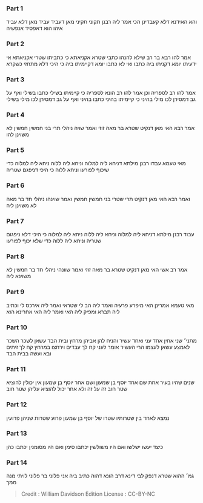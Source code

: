 
### Part 1
והא האידנא דלא קעבדינן הכי אמר ליה רבנן תקוני תקיני מאן דעביד עביד מאן דלא עביד איהו הוא דאפסיד אנפשיה

### Part 2
אמר להו רבא בר רב שילא להנהו כתבי שטרא אקניאתא כי כתביתו שטרי אקניאתא אי ידעיתו יומא דקניתו ביה כתבו ואי לא כתבו יומא דקיימיתו ביה כי היכי דלא מתחזי כשקרא

### Part 3
אמר להו רב לספריה וכן אמר להו רב הונא לספריה כי קיימיתו בשילי כתבו בשילי ואף על גב דמסירן לכו מילי בהיני כי קיימיתו בהיני כתבו בהיני ואף על גב דמסירן לכו מילי בשילי

### Part 4
אמר רבא האי מאן דנקיט שטרא בר מאה זוזי ואמר שויה ניהלי תרי בני חמשין חמשין לא משוינן להו

### Part 5
מאי טעמא עבדו רבנן מילתא דניחא ליה למלוה וניחא ליה ללוה ניחא ליה למלוה כדי שיכוף לפורעו וניחא ללוה כי היכי דניפגם שטריה

### Part 6
ואמר רבא האי מאן דנקיט תרי שטרי בני חמשין חמשין ואמר שוינהו ניהלי חד בר מאה לא משוינן ליה

### Part 7
עבוד רבנן מילתא דניחא ליה למלוה וניחא ליה ללוה ניחא ליה למלוה כי היכי דלא ניפגום שטריה וניחא ליה ללוה כדי שלא יכוף לפורעו

### Part 8
אמר רב אשי האי מאן דנקיט שטרא בר מאה זוזי ואמר שוונהי ניהלי חד בר חמשין לא משוינא ליה

### Part 9
מאי טעמא אמרינן האי מיפרע פרעיה ואמר ליה הב לי שטראי ואמר ליה אירכס לי וכתיב ליה תברא ומפיק ליה האי ואמר ליה האי אחרינא הוא

### Part 10
מתני׳ שני אחין אחד עני ואחד עשיר והניח להן אביהן מרחץ ובית הבד עשאן לשכר השכר לאמצע עשאן לעצמו הרי העשיר אומר לעני קח לך עבדים וירחצו במרחץ קח לך זיתים ובא ועשה בבית הבד

### Part 11
שנים שהיו בעיר אחת שם אחד יוסף בן שמעון ושם אחר יוסף בן שמעון אין יכולין להוציא שטר חוב זה על זה ולא אחר יכול להוציא עליהן שטר חוב

### Part 12
נמצא לאחד בין שטרותיו שטרו של יוסף בן שמעון פרוע שטרות שניהן פרועין

### Part 13
כיצד יעשו ישלשו ואם היו משולשין יכתבו סימן ואם היו מסומנין יכתבו כהן

### Part 14
גמ׳ ההוא שטרא דנפק לבי דינא דרב הונא דהוה כתיב ביה אני פלוני בר פלוני לויתי מנה ממך

>Credit : William Davidson Edition
>License : CC-BY-NC